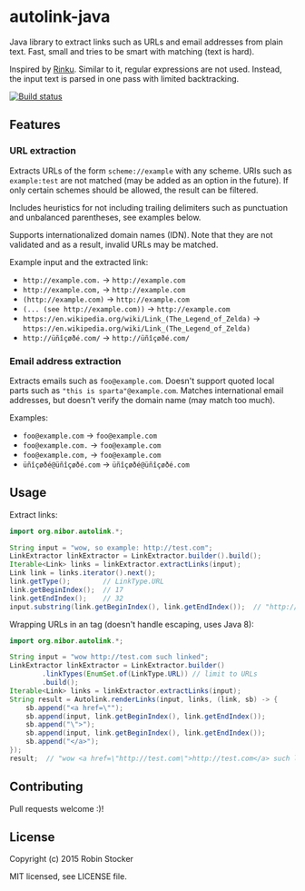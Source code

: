 autolink-java
=============

Java library to extract links such as URLs and email addresses from plain text.
Fast, small and tries to be smart with matching (text is hard).

Inspired by [Rinku](https://github.com/vmg/rinku). Similar to it, regular
expressions are not used. Instead, the input text is parsed in one pass with
limited backtracking.

[![Build status](https://travis-ci.org/robinst/autolink-java.svg?branch=master)](https://travis-ci.org/robinst/autolink-java)

Features
--------

### URL extraction

Extracts URLs of the form `scheme://example` with any scheme. URIs such
as `example:test` are not matched (may be added as an option in the future).
If only certain schemes should be allowed, the result can be filtered.

Includes heuristics for not including trailing delimiters such as punctuation
and unbalanced parentheses, see examples below.

Supports internationalized domain names (IDN). Note that they are not validated
and as a result, invalid URLs may be matched.

Example input and the extracted link:

* `http://example.com.` → `http://example.com`
* `http://example.com,` → `http://example.com`
* `(http://example.com)` → `http://example.com`
* `(... (see http://example.com))` → `http://example.com`
* `https://en.wikipedia.org/wiki/Link_(The_Legend_of_Zelda)` →
  `https://en.wikipedia.org/wiki/Link_(The_Legend_of_Zelda)`
* `http://üñîçøðé.com/` → `http://üñîçøðé.com/`

### Email address extraction

Extracts emails such as `foo@example.com`. Doesn't support quoted local parts
such as `"this is sparta"@example.com`. Matches international email addresses,
but doesn't verify the domain name (may match too much).

Examples:

* `foo@example.com` → `foo@example.com`
* `foo@example.com.` → `foo@example.com`
* `foo@example.com,` → `foo@example.com`
* `üñîçøðé@üñîçøðé.com` → `üñîçøðé@üñîçøðé.com`

Usage
-----

Extract links:

```java
import org.nibor.autolink.*;

String input = "wow, so example: http://test.com";
LinkExtractor linkExtractor = LinkExtractor.builder().build();
Iterable<Link> links = linkExtractor.extractLinks(input);
Link link = links.iterator().next();
link.getType();        // LinkType.URL
link.getBeginIndex();  // 17
link.getEndIndex();    // 32
input.substring(link.getBeginIndex(), link.getEndIndex());  // "http://test.com"
```

Wrapping URLs in an <a> tag (doesn't handle escaping, uses Java 8):

```java
import org.nibor.autolink.*;

String input = "wow http://test.com such linked";
LinkExtractor linkExtractor = LinkExtractor.builder()
        .linkTypes(EnumSet.of(LinkType.URL)) // limit to URLs
        .build();
Iterable<Link> links = linkExtractor.extractLinks(input);
String result = Autolink.renderLinks(input, links, (link, sb) -> {
    sb.append("<a href=\"");
    sb.append(input, link.getBeginIndex(), link.getEndIndex());
    sb.append("\">");
    sb.append(input, link.getBeginIndex(), link.getEndIndex());
    sb.append("</a>");
});
result;  // "wow <a href=\"http://test.com\">http://test.com</a> such linked"
```

Contributing
------------

Pull requests welcome :)!

License
-------

Copyright (c) 2015 Robin Stocker

MIT licensed, see LICENSE file.
